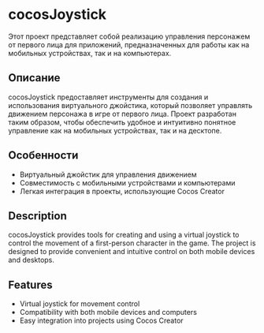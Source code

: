 # cocosJoystick  

Этот проект представляет собой реализацию управления персонажем от первого лица для приложений, предназначенных для работы как на мобильных устройствах, так и на компьютерах.

## Описание

cocosJoystick предоставляет инструменты для создания и использования виртуального джойстика, который позволяет управлять движением персонажа в игре от первого лица. Проект разработан таким образом, чтобы обеспечить удобное и интуитивно понятное управление как на мобильных устройствах, так и на десктопе.

## Особенности

- Виртуальный джойстик для управления движением
- Совместимость с мобильными устройствами и компьютерами
- Легкая интеграция в проекты, использующие Cocos Creator 

## Description

cocosJoystick provides tools for creating and using a virtual joystick to control the movement of a first-person character in the game. The project is designed to provide convenient and intuitive control on both mobile devices and desktops.

## Features

- Virtual joystick for movement control
- Compatibility with both mobile devices and computers
- Easy integration into projects using Cocos Creator

